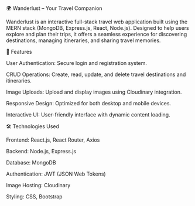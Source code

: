 🌍 Wanderlust – Your Travel Companion

Wanderlust is an interactive full-stack travel web application built using the MERN stack (MongoDB, Express.js, React, Node.js). 
Designed to help users explore and plan their trips, it offers a seamless experience for discovering destinations, managing itineraries, and sharing travel memories.

🚀 Features

User Authentication: Secure login and registration system.

CRUD Operations: Create, read, update, and delete travel destinations and itineraries.

Image Uploads: Upload and display images using Cloudinary integration.

Responsive Design: Optimized for both desktop and mobile devices.

Interactive UI: User-friendly interface with dynamic content loading.

🛠️ Technologies Used

Frontend: React.js, React Router, Axios

Backend: Node.js, Express.js

Database: MongoDB

Authentication: JWT (JSON Web Tokens)

Image Hosting: Cloudinary

Styling: CSS, Bootstrap
